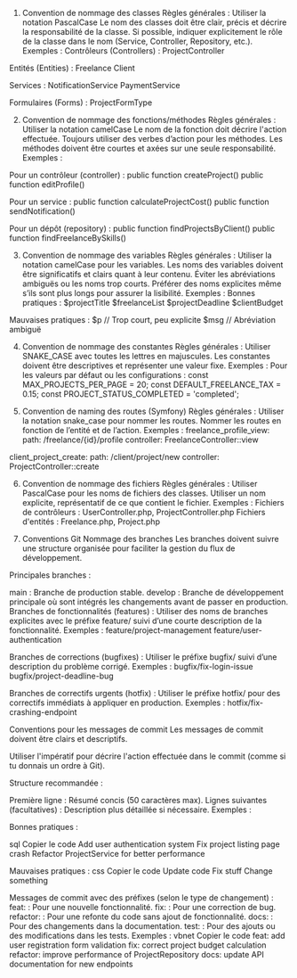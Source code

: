 1. Convention de nommage des classes
Règles générales :
Utiliser la notation PascalCase
Le nom des classes doit être clair, précis et décrire la responsabilité de la classe.
Si possible, indiquer explicitement le rôle de la classe dans le nom (Service, Controller, Repository, etc.).
Exemples :
Contrôleurs (Controllers) :
ProjectController

Entités (Entities) :
Freelance
Client

Services :
NotificationService
PaymentService

Formulaires (Forms) :
ProjectFormType

2. Convention de nommage des fonctions/méthodes
Règles générales :
Utiliser la notation camelCase
Le nom de la fonction doit décrire l'action effectuée.
Toujours utiliser des verbes d’action pour les méthodes.
Les méthodes doivent être courtes et axées sur une seule responsabilité.
Exemples :

Pour un contrôleur (controller) :
public function createProject()
public function editProfile()

Pour un service :
public function calculateProjectCost()
public function sendNotification()

Pour un dépôt (repository) :
public function findProjectsByClient()
public function findFreelanceBySkills()

3. Convention de nommage des variables
Règles générales :
Utiliser la notation camelCase pour les variables.
Les noms des variables doivent être significatifs et clairs quant à leur contenu.
Éviter les abréviations ambiguës ou les noms trop courts.
Préférer des noms explicites même s’ils sont plus longs pour assurer la lisibilité.
Exemples :
Bonnes pratiques :
$projectTitle
$freelanceList
$projectDeadline
$clientBudget

Mauvaises pratiques :
$p // Trop court, peu explicite
$msg // Abréviation ambiguë

4. Convention de nommage des constantes
Règles générales :
Utiliser SNAKE_CASE avec toutes les lettres en majuscules.
Les constantes doivent être descriptives et représenter une valeur fixe.
Exemples :
Pour les valeurs par défaut ou les configurations :
const MAX_PROJECTS_PER_PAGE = 20;
const DEFAULT_FREELANCE_TAX = 0.15;
const PROJECT_STATUS_COMPLETED = 'completed';

5. Convention de naming des routes (Symfony)
Règles générales :
Utiliser la notation snake_case pour nommer les routes.
Nommer les routes en fonction de l’entité et de l’action.
Exemples :
freelance_profile_view:
  path: /freelance/{id}/profile
  controller: FreelanceController::view

client_project_create:
  path: /client/project/new
  controller: ProjectController::create

6. Convention de nommage des fichiers
Règles générales :
Utiliser PascalCase pour les noms de fichiers des classes.
Utiliser un nom explicite, représentatif de ce que contient le fichier.
Exemples :
Fichiers de contrôleurs : UserController.php, ProjectController.php
Fichiers d'entités : Freelance.php, Project.php

7. Conventions Git
Nommage des branches
Les branches doivent suivre une structure organisée pour faciliter la gestion du flux de développement.

Principales branches :

main : Branche de production stable.
develop : Branche de développement principale où sont intégrés les changements avant de passer en production.
Branches de fonctionnalités (features) : Utiliser des noms de branches explicites avec le préfixe feature/ suivi d’une courte description de la fonctionnalité.
Exemples :
feature/project-management
feature/user-authentication

Branches de corrections (bugfixes) : Utiliser le préfixe bugfix/ suivi d’une description du problème corrigé.
Exemples :
bugfix/fix-login-issue
bugfix/project-deadline-bug

Branches de correctifs urgents (hotfix) : Utiliser le préfixe hotfix/ pour des correctifs immédiats à appliquer en production.
Exemples :
hotfix/fix-crashing-endpoint

Conventions pour les messages de commit
Les messages de commit doivent être clairs et descriptifs.

Utiliser l'impératif pour décrire l'action effectuée dans le commit (comme si tu donnais un ordre à Git).

Structure recommandée :

Première ligne : Résumé concis (50 caractères max).
Lignes suivantes (facultatives) : Description plus détaillée si nécessaire.
Exemples :

Bonnes pratiques :

sql
Copier le code
Add user authentication system
Fix project listing page crash
Refactor ProjectService for better performance

Mauvaises pratiques :
css
Copier le code
Update code
Fix stuff
Change something

Messages de commit avec des préfixes (selon le type de changement) :
feat: : Pour une nouvelle fonctionnalité.
fix: : Pour une correction de bug.
refactor: : Pour une refonte du code sans ajout de fonctionnalité.
docs: : Pour des changements dans la documentation.
test: : Pour des ajouts ou des modifications dans les tests.
Exemples :
vbnet
Copier le code
feat: add user registration form validation
fix: correct project budget calculation
refactor: improve performance of ProjectRepository
docs: update API documentation for new endpoints